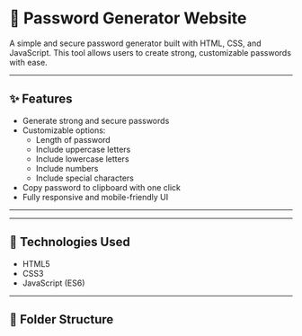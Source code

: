 # 🔐 Password Generator Website

A simple and secure password generator built with HTML, CSS, and JavaScript. This tool allows users to create strong, customizable passwords with ease.



---

## ✨ Features

- Generate strong and secure passwords
- Customizable options:
  - Length of password
  - Include uppercase letters
  - Include lowercase letters
  - Include numbers
  - Include special characters
- Copy password to clipboard with one click
- Fully responsive and mobile-friendly UI

---



---

## 🚀 Technologies Used

- HTML5
- CSS3
- JavaScript (ES6)

---

## 📁 Folder Structure

